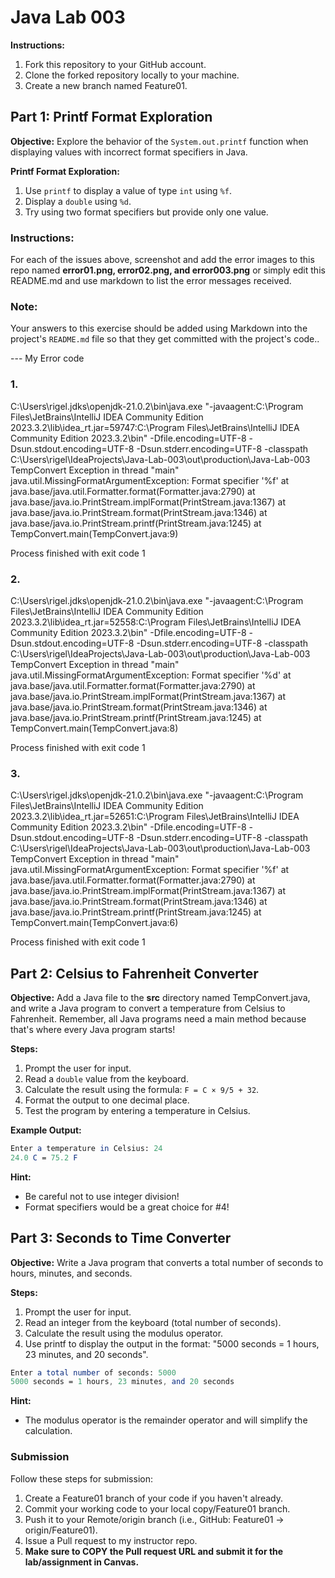 # Java Lab 003

**Instructions:**
1. Fork this repository to your GitHub account.
2. Clone the forked repository locally to your machine.
3. Create a new branch named Feature01.

## Part 1: Printf Format Exploration

**Objective:**
Explore the behavior of the `System.out.printf` function when displaying values with incorrect format specifiers in Java.

**Printf Format Exploration:**
1. Use `printf` to display a value of type `int` using `%f`.
2. Display a `double` using `%d`.
3. Try using two format specifiers but provide only one value.

### **Instructions:**
For each of the issues above, screenshot and add the error images to this repo named **error01.png, error02.png, and error003.png** or simply edit this README.md and use markdown to list the error messages received.

### **Note:**
Your answers to this exercise should be added using Markdown into the project's `README.md` file so that they get committed with the project's code..

--- My Error code
### 1.
C:\Users\rigel\.jdks\openjdk-21.0.2\bin\java.exe "-javaagent:C:\Program Files\JetBrains\IntelliJ IDEA Community Edition 2023.3.2\lib\idea_rt.jar=59747:C:\Program Files\JetBrains\IntelliJ IDEA Community Edition 2023.3.2\bin" -Dfile.encoding=UTF-8 -Dsun.stdout.encoding=UTF-8 -Dsun.stderr.encoding=UTF-8 -classpath C:\Users\rigel\IdeaProjects\Java-Lab-003\out\production\Java-Lab-003 TempConvert
Exception in thread "main" java.util.MissingFormatArgumentException: Format specifier '%f'
at java.base/java.util.Formatter.format(Formatter.java:2790)
at java.base/java.io.PrintStream.implFormat(PrintStream.java:1367)
at java.base/java.io.PrintStream.format(PrintStream.java:1346)
at java.base/java.io.PrintStream.printf(PrintStream.java:1245)
at TempConvert.main(TempConvert.java:9)

Process finished with exit code 1
### 2.
C:\Users\rigel\.jdks\openjdk-21.0.2\bin\java.exe "-javaagent:C:\Program Files\JetBrains\IntelliJ IDEA Community Edition 2023.3.2\lib\idea_rt.jar=52558:C:\Program Files\JetBrains\IntelliJ IDEA Community Edition 2023.3.2\bin" -Dfile.encoding=UTF-8 -Dsun.stdout.encoding=UTF-8 -Dsun.stderr.encoding=UTF-8 -classpath C:\Users\rigel\IdeaProjects\Java-Lab-003\out\production\Java-Lab-003 TempConvert
Exception in thread "main" java.util.MissingFormatArgumentException: Format specifier '%d'
at java.base/java.util.Formatter.format(Formatter.java:2790)
at java.base/java.io.PrintStream.implFormat(PrintStream.java:1367)
at java.base/java.io.PrintStream.format(PrintStream.java:1346)
at java.base/java.io.PrintStream.printf(PrintStream.java:1245)
at TempConvert.main(TempConvert.java:8)

Process finished with exit code 1

### 3.
C:\Users\rigel\.jdks\openjdk-21.0.2\bin\java.exe "-javaagent:C:\Program Files\JetBrains\IntelliJ IDEA Community Edition 2023.3.2\lib\idea_rt.jar=52651:C:\Program Files\JetBrains\IntelliJ IDEA Community Edition 2023.3.2\bin" -Dfile.encoding=UTF-8 -Dsun.stdout.encoding=UTF-8 -Dsun.stderr.encoding=UTF-8 -classpath C:\Users\rigel\IdeaProjects\Java-Lab-003\out\production\Java-Lab-003 TempConvert
Exception in thread "main" java.util.MissingFormatArgumentException: Format specifier '%f'
at java.base/java.util.Formatter.format(Formatter.java:2790)
at java.base/java.io.PrintStream.implFormat(PrintStream.java:1367)
at java.base/java.io.PrintStream.format(PrintStream.java:1346)
at java.base/java.io.PrintStream.printf(PrintStream.java:1245)
at TempConvert.main(TempConvert.java:6)

Process finished with exit code 1


## Part 2: Celsius to Fahrenheit Converter

**Objective:**
Add a Java file to the **src** directory named TempConvert.java, and write a Java program to convert a temperature from Celsius to Fahrenheit.
Remember, all Java programs need a main method because that's where every Java program starts!

**Steps:**
1. Prompt the user for input.
2. Read a `double` value from the keyboard.
3. Calculate the result using the formula: `F = C × 9/5 + 32`.
4. Format the output to one decimal place.
5. Test the program by entering a temperature in Celsius.

**Example Output:**
```mathematica
Enter a temperature in Celsius: 24
24.0 C = 75.2 F
```

**Hint:**
* Be careful not to use integer division!
* Format specifiers would be a great choice for #4!

## Part 3: Seconds to Time Converter

**Objective:**
Write a Java program that converts a total number of seconds to hours, minutes, and seconds.

**Steps:**
1. Prompt the user for input.
2. Read an integer from the keyboard (total number of seconds).
3. Calculate the result using the modulus operator.
4. Use printf to display the output in the format: "5000 seconds = 1 hours, 23 minutes, and 20 seconds".

```mathematica
Enter a total number of seconds: 5000
5000 seconds = 1 hours, 23 minutes, and 20 seconds
```

**Hint:**
* The modulus operator is the remainder operator and will simplify the calculation.

### Submission
Follow these steps for submission:
1. Create a Feature01 branch of your code if you haven't already.
2. Commit your working code to your local copy/Feature01 branch.
3. Push it to your Remote/origin branch (i.e., GitHub: Feature01 -> origin/Feature01).
4. Issue a Pull request to my instructor repo.
5. **Make sure to COPY the Pull request URL and submit it for the lab/assignment in Canvas.**
